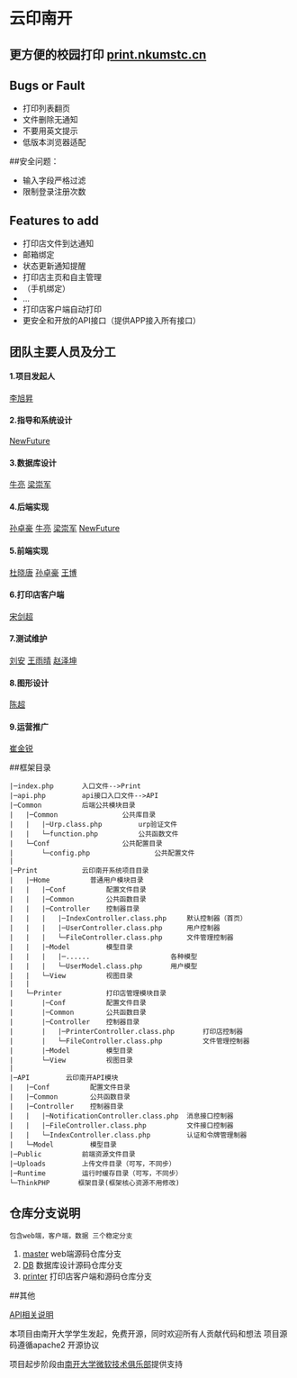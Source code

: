 云印南开
=================
更方便的校园打印 [print.nkumstc.cn](http://print.nkumstc.cn)
----------------------------

## Bugs or Fault
* 打印列表翻页
* 文件删除无通知
* 不要用英文提示
* 低版本浏览器适配

##安全问题：
*  输入字段严格过滤
*  限制登录注册次数

## Features to add
* 打印店文件到达通知
* 邮箱绑定
* 状态更新通知提醒
* 打印店主页和自主管理
* （手机绑定）
*  ...
* 打印店客户端自动打印
* 更安全和开放的API接口（提供APP接入所有接口）


## 团队主要人员及分工
#### 1.项目发起人
[李旭昇](https://github.com/jeffli678)
#### 2.指导和系统设计
[NewFuture](https://github.com/New-Future)
#### 3.数据库设计
[牛亮](https://github.com/wangxiaodiu) [梁崇军]()
#### 4.后端实现
[孙卓豪]() [牛亮](https://github.com/wangxiaodiu) [梁崇军]() [NewFuture](https://github.com/New-Future)
#### 5.前端实现
[杜晓唐]() [孙卓豪]() [王博]()
#### 6.打印店客户端
[宋剑超]()
#### 7.测试维护
[刘安]() [王雨晴]() [赵泽坤]()
#### 8.图形设计
[陈超]()
#### 9.运营推广
[崔金锐]()

##框架目录
>
```
|─index.php       入口文件-->Print
|─api.php         api接口入口文件-->API
|─Common          后端公共模块目录
|   |─Common		        公共库目录
|	|	|─Urp.class.php        	urp验证文件
|   |	└─function.php       	公共函数文件
|   └─Conf        			公共配置目录
|		└─config.php        		公共配置文件
|
|─Print			  云印南开系统项目目录
|	|─Home		  	普通用户模块目录
|	|	|─Conf        	配置文件目录
|	|	|─Common      	公共函数目录
|	|	|─Controller  	控制器目录
|	|	|	|─IndexController.class.php		默认控制器（首页）
|	|	|	|─UserController.class.php		用户控制器
|	|	|	└─FileController.class.php		文件管理控制器
|	|	|─Model  		模型目录
|	|	|	|─...... 					各种模型
|	|	|	└─UserModel.class.php 		用户模型
|	|	└─View        	视图目录
|	|
|	└─Printer		  	打印店管理模块目录
|		|─Conf        	配置文件目录
|		|─Common      	公共函数目录
|		|─Controller  	控制器目录
|		|	|─PrinterController.class.php		打印店控制器
|		|	└─FileController.class.php			文件管理控制器
|		|─Model  		模型目录
|		└─View        	视图目录
|
|─API		  云印南开API模块
|	|─Conf        	配置文件目录
|	|─Common      	公共函数目录
|	|─Controller  	控制器目录
|	|	|─NotificationController.class.php	消息接口控制器
|	|	|─FileController.class.php			文件接口控制器
|	|	└─IndexController.class.php			认证和令牌管理制器
|	└─Model  		模型目录
|─Public          前端资源文件目录
|─Uploads         上传文件目录（可写，不同步）
|─Runtime         运行时缓存目录（可写，不同步）
└─ThinkPHP       框架目录(框架核心资源不用修改)
```
>>



## 仓库分支说明
	包含web端，客户端，数据 三个稳定分支
1. [master](https://github.com/nkumstc/print/tree/master) web端源码仓库分支
2. [DB](https://github.com/nkumstc/print/tree/DB) 	 数据库设计源码仓库分支
3. [printer](https://github.com/nkumstc/print/tree/printer) 打印店客户端和源码仓库分支

##其他

[API相关说明](https://github.com/nkumstc/print/blob/master/API.md)

本项目由南开大学学生发起，免费开源，同时欢迎所有人贡献代码和想法
项目源码遵循apache2 开源协议

项目起步阶段由[南开大学微软技术俱乐部](http://nkumstc.cn)提供支持